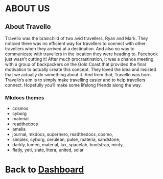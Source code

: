 # ABOUT US
## About Travello
 Travello was the brainchild of two avid travellers, Ryan and Mark. They noticed there was no efficient way for travellers to connect with other travellers when they arrived at a destination. And also no way to communicate with travellers in the location they were heading to. Facebook just wasn’t cutting it!
 After much procrastination, it was a chance meeting with a group of backpackers on the Gold Coast that provided the final motivation to actually create this concept. They loved the idea and insisted that we actually do something about it. And from that, Travello was born.
 Travello’s aim is to simply make travelling easier and to help travellers connect. Hopefully you’ll make some lifelong friends along the way.
### Mkdocs themes
* cosmos
* cyborg
* material
* readthedocs
* amelia
* journal, mkdocs, superhero, readthedocs, cosmo,
* simplex, cyborg, cerulean, pulse, materia, sandstone,
*  darkly, lumen, material, lux, spacelab, bootstrap, minty,
*  flatly, yeti, slate, litera, united, solar 
# Back to [Dashboard](/)